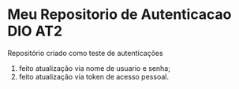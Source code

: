 # Meu Repositorio de Autenticacao DIO AT2
Repositório criado como teste de autenticações
1. feito atualização via nome de usuario e senha;
2. feito atualização via token de acesso pessoal.
